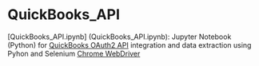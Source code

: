 # QuickBooks_API

[QuickBooks_API.ipynb] (QuickBooks_API.ipynb): Jupyter Notebook (Python) for [QuickBooks OAuth2 API](https://developer.intuit.com/app/developer/qbpayments/docs/develop/authentication-and-authorization) integration and data extraction using Pyhon and Selenium [Chrome WebDriver](https://sites.google.com/a/chromium.org/chromedriver/downloads)
